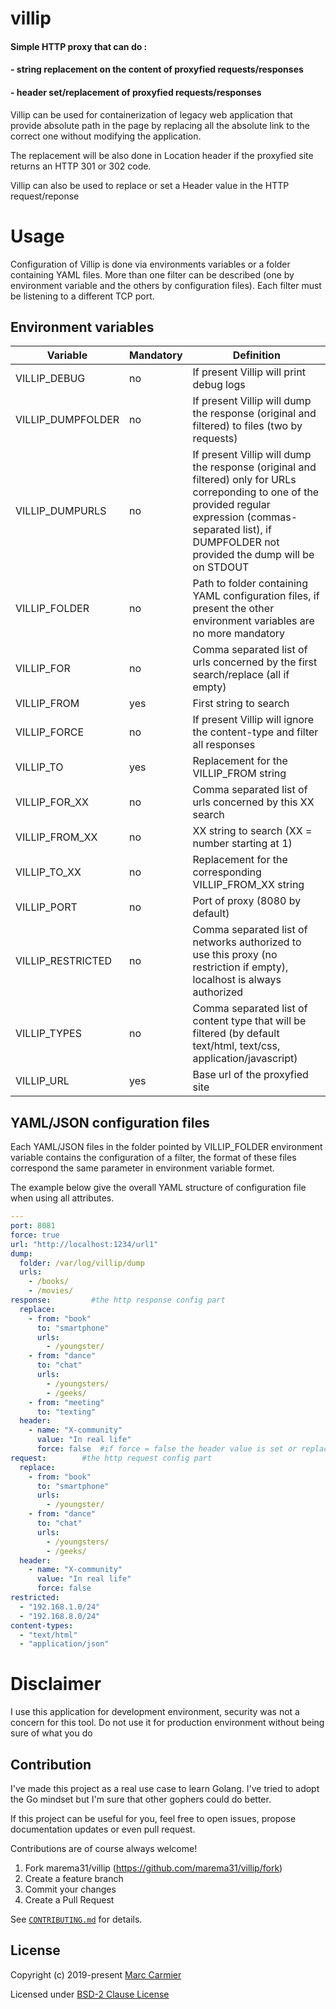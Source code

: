# villip

#### Simple HTTP proxy that can do : 
####  - string replacement on the content of proxyfied requests/responses
####  - header set/replacement of proxyfied requests/responses

Villip can be used for containerization of legacy web application that provide absolute path in the page by replacing all the absolute link to the correct one without modifying the application.

The replacement will be also done in Location header if the proxyfied site returns an HTTP 301 or 302 code. 

Villip can also be used to replace or set a Header value in the HTTP request/reponse

# Usage
Configuration of Villip is done via environments variables or a folder containing YAML files. More than one filter can be described (one by environment variable and the others by configuration files). Each filter must be listening to a different TCP port. 

## Environment variables

Variable          | Mandatory |  Definition
------------------|-----------|---------------------
VILLIP_DEBUG      | no        | If present Villip will print debug logs
VILLIP_DUMPFOLDER | no        | If present Villip will dump the response (original and filtered) to files (two by requests)
VILLIP_DUMPURLS   | no        | If present Villip will dump the response (original and filtered) only for URLs correponding to one of the provided regular expression (commas-separated list), if DUMPFOLDER not provided the dump will be on STDOUT
VILLIP_FOLDER     | no        | Path to folder containing YAML configuration files, if present the other environment variables are no more mandatory
VILLIP_FOR        | no        | Comma separated list of urls concerned by the first search/replace (all if empty)
VILLIP_FROM       | yes       | First string to search
VILLIP_FORCE      | no        | If present Villip will ignore the content-type and filter all responses
VILLIP_TO         | yes       | Replacement for the VILLIP_FROM string
VILLIP_FOR_XX     | no        | Comma separated list of urls concerned by this XX search
VILLIP_FROM_XX    | no        | XX string to search (XX = number starting at 1)
VILLIP_TO_XX      | no        | Replacement for the corresponding VILLIP_FROM_XX string
VILLIP_PORT       | no        | Port of proxy (8080 by default)
VILLIP_RESTRICTED | no        | Comma separated list of networks authorized to use this proxy (no restriction if empty), localhost is always authorized
VILLIP_TYPES      | no        | Comma separated list of content type that will be filtered (by default text/html, text/css, application/javascript)
VILLIP_URL        | yes       | Base url of the proxyfied site

## YAML/JSON configuration files
Each YAML/JSON files in the folder pointed by VILLIP_FOLDER environment variable contains the configuration of a filter, the format of these files correspond the same parameter in environment variable formet.

The example below give the overall YAML structure of configuration file when using all attributes.

```yaml
---
port: 8081
force: true
url: "http://localhost:1234/url1"
dump:
  folder: /var/log/villip/dump
  urls:
    - /books/
    - /movies/
response:         #the http response config part
  replace:
    - from: "book"
      to: "smartphone"
      urls:
        - /youngster/
    - from: "dance"
      to: "chat"
      urls:
        - /youngsters/
        - /geeks/
    - from: "meeting"
      to: "texting"
  header:
    - name: "X-community"
      value: "In real life"
      force: false  #if force = false the header value is set or replaced only if the header does not exist or if value is empty
request:        #the http request config part
  replace:
    - from: "book"
      to: "smartphone"
      urls:
        - /youngster/
    - from: "dance"
      to: "chat"
      urls:
        - /youngsters/
        - /geeks/
  header:
    - name: "X-community"
      value: "In real life"
      force: false  
restricted: 
  - "192.168.1.0/24"
  - "192.168.8.0/24"
content-types:
  - "text/html"
  - "application/json"
```

# Disclaimer
I use this application for development environment, security was not a concern for this tool. Do not use it for production environment without being sure of what you do


## Contribution
I've made this project as a real use case to learn Golang.
I've tried to adopt the Go mindset but I'm sure that other gophers could do better. 

If this project can be useful for you, feel free to open issues, propose documentation updates or even pull request.

Contributions are of course always welcome!

1. Fork marema31/villip (https://github.com/marema31/villip/fork)
2. Create a feature branch
3. Commit your changes
4. Create a Pull Request

See [`CONTRIBUTING.md`](./CONTRIBUTING.md) for details.

## License

Copyright (c) 2019-present [Marc Carmier](https://github.com/marema31)

Licensed under [BSD-2 Clause License](./LICENSE)